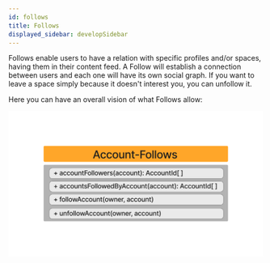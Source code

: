 ```yaml
---
id: follows
title: Follows
displayed_sidebar: developSidebar
---
```


Follows enable users to have a relation with specific profiles and/or spaces, having them in their content feed. A Follow will establish a connection between users and each one will have its own social graph. If you want to leave a space simply because it doesn't interest you, you can unfollow it.

Here you can have an overall vision of what Follows allow:

![Follows-UML](../../../../static/img/uml-diagram/follows.png)
